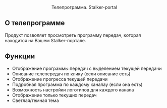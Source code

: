 <p align="center">Телепрограмма. Stalker-portal</p>

## О телепрограмме

Продукт позволяет просмотреть программу передач, которая находится на Вашем Stalker-портале.

## Функции

- Отображение программы передач с выделением текущей передачи
- Описание телепередач по клику (если описание есть)
- Отображение прогресса текущей передачи
- Подробная программа по каждому каналау (если она есть)
- Возможность настройки логотипов для каждого канала
- Отображение только текущих передач
- Светлая/темная тема
